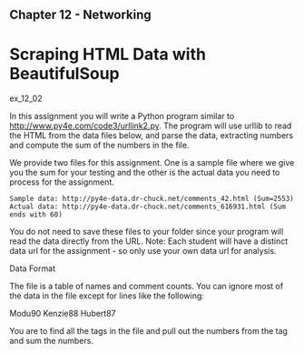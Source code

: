## Chapter 12 - Networking
# Scraping HTML Data with BeautifulSoup

ex_12_02

In this assignment you will write a Python program similar to http://www.py4e.com/code3/urllink2.py. The program will use urllib to read the HTML from the data files below, and parse the data, extracting numbers and compute the sum of the numbers in the file.

We provide two files for this assignment. One is a sample file where we give you the sum for your testing and the other is the actual data you need to process for the assignment.

    Sample data: http://py4e-data.dr-chuck.net/comments_42.html (Sum=2553)
    Actual data: http://py4e-data.dr-chuck.net/comments_616931.html (Sum ends with 60)

You do not need to save these files to your folder since your program will read the data directly from the URL. Note: Each student will have a distinct data url for the assignment - so only use your own data url for analysis.

Data Format

The file is a table of names and comment counts. You can ignore most of the data in the file except for lines like the following:

<tr><td>Modu</td><td><span class="comments">90</span></td></tr>
<tr><td>Kenzie</td><td><span class="comments">88</span></td></tr>
<tr><td>Hubert</td><td><span class="comments">87</span></td></tr>

You are to find all the <span> tags in the file and pull out the numbers from the tag and sum the numbers. 